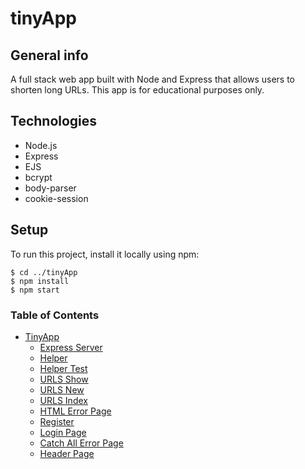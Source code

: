 # tinyApp
## General info
A full stack web app built with Node and Express that allows users to shorten long URLs. This app is for educational purposes only. 
## Technologies
- Node.js
- Express
- EJS
- bcrypt
- body-parser
- cookie-session

## Setup
To run this project, install it locally using npm:

```
$ cd ../tinyApp
$ npm install
$ npm start
```
### Table of Contents
* [TinyApp](/)
  * [Express Server](/expressServer.js) 
  * [Helper](/helper.js)
  * [Helper Test](/test/headerTest.js)
  * [URLS Show](/views/urlsShow.js)
  * [URLS New](/views/urlsNew.js)
  * [URLS Index](/views/urlsIndex.js)
  * [HTML Error Page](/views/textPages.js)
  * [Register](/views/register.js)
  * [Login Page](/views/login.js)
  * [Catch All Error Page](/views/error404.js)
  * [Header Page](/views/partials/_header.js)
